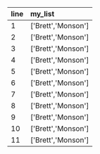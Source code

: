 | line |my_list|
| ---- |:---|
| 1    |['Brett','Monson']|
| 2    |['Brett','Monson']|
| 3    |['Brett','Monson']|
| 4    |['Brett','Monson']|
| 5    |['Brett','Monson']|
| 6    |['Brett','Monson']|
| 7    |['Brett','Monson']|
| 8    |['Brett','Monson']|
| 9    |['Brett','Monson']|
| 10   |['Brett','Monson']|
| 11   |['Brett','Monson']|